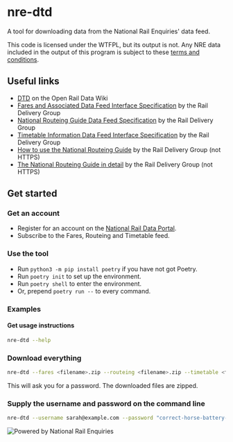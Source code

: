 # nre-dtd
A tool for downloading data from the National Rail Enquiries' data feed.

This code is licensed under the WTFPL, but its output is not. Any NRE data included in the output of this program is subject to these [terms and conditions](https://opendata.nationalrail.co.uk/terms).

## Useful links
- [DTD](https://wiki.openraildata.com/index.php?title=DTD) on the Open Rail Data Wiki
- [Fares and Associated Data Feed Interface Specification](https://www.raildeliverygroup.com/files/Publications/services/rsp/RSPS504502-00FaresandAssociatedDataFeedInterfaceSpecification.pdf) by the Rail Delivery Group
- [National Routeing Guide Data Feed Specification](https://www.raildeliverygroup.com/files/Publications/services/rsp/RSPS504702-00NationalRoutingGuideDataFeedSpecification.pdf) by the Rail Delivery Group
- [Timetable Information Data Feed Interface Specification](https://www.raildeliverygroup.com/files/Publications/services/rsp/RSPS5046_timetable_information_data_feed_interface_specification.pdf) by the Rail Delivery Group
- [How to use the National Routeing Guide](http://datafeeds.rdg.s3.amazonaws.com/RSPS5047/nrg_instructions.pdf) by the Rail Delivery Group (not HTTPS)
- [The National Routeing Guide in detail](http://datafeeds.rdg.s3.amazonaws.com/RSPS5047/nrg_detail.pdf) by the Rail Delivery Group (not HTTPS)

## Get started
### Get an account
- Register for an account on the [National Rail Data Portal](https://opendata.nationalrail.co.uk/).
- Subscribe to the Fares, Routeing and Timetable feed.

### Use the tool
- Run `python3 -m pip install poetry` if you have not got Poetry.
- Run `poetry init` to set up the environment.
- Run `poetry shell` to enter the environment.
- Or, prepend `poetry run --` to every command.

### Examples
#### Get usage instructions
```sh
nre-dtd --help
```

### Download everything
```sh
nre-dtd --fares <filename>.zip --routeing <filename>.zip --timetable <filename>.zip
```
This will ask you for a password. The downloaded files are zipped.

### Supply the username and password on the command line
```sh
nre-dtd --username sarah@example.com --password "correct-horse-battery-staple" <...>
```

![Powered by National Rail Enquiries](powered_by_nre.png)
